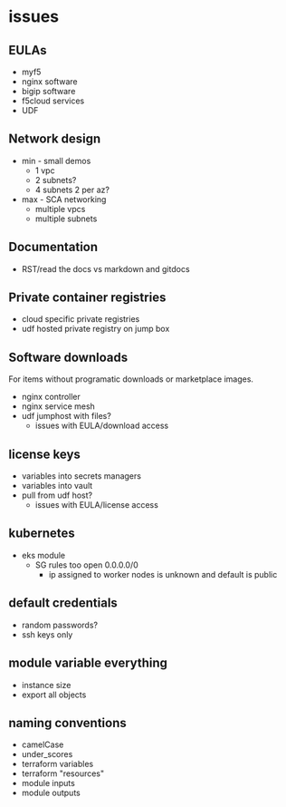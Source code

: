 # issues
## EULAs
 - myf5
  - nginx software
  - bigip software
 - f5cloud services
 - UDF

## Network design
- min - small demos
  - 1 vpc
  - 2 subnets?
  - 4 subnets 2 per az?
- max - SCA networking
  - multiple vpcs
  - multiple subnets

## Documentation

- RST/read the docs vs markdown and gitdocs

## Private container registries

- cloud specific private registries
- udf hosted private registry on jump box

## Software downloads

For items without programatic downloads or marketplace images.

- nginx controller
- nginx service mesh
- udf jumphost with files?
  - issues with EULA/download access

## license keys

- variables into secrets managers
- variables into vault
- pull from udf host?
  - issues with EULA/license access


## kubernetes
- eks module
  - SG rules too open 0.0.0.0/0
    - ip assigned to worker nodes is unknown and default is public

## default credentials
- random passwords?
- ssh keys only

## module variable everything
 - instance size
 - export all objects

## naming conventions
 - camelCase
 - under_scores
 - terraform variables
 - terraform "resources"
 - module inputs
 - module outputs

